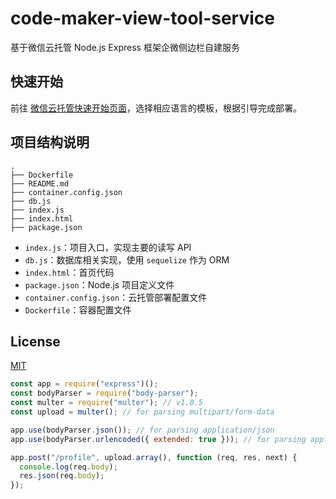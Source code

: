 # code-maker-view-tool-service

基于微信云托管 Node.js Express 框架企微侧边栏自建服务

## 快速开始

前往 [微信云托管快速开始页面](https://cloud.weixin.qq.com/cloudrun/onekey)，选择相应语言的模板，根据引导完成部署。

## 项目结构说明

```
.
├── Dockerfile
├── README.md
├── container.config.json
├── db.js
├── index.js
├── index.html
├── package.json
```

- `index.js`：项目入口，实现主要的读写 API
- `db.js`：数据库相关实现，使用 `sequelize` 作为 ORM
- `index.html`：首页代码
- `package.json`：Node.js 项目定义文件
- `container.config.json`：云托管部署配置文件
- `Dockerfile`：容器配置文件

## License

[MIT](./LICENSE)

```js
const app = require("express")();
const bodyParser = require("body-parser");
const multer = require("multer"); // v1.0.5
const upload = multer(); // for parsing multipart/form-data

app.use(bodyParser.json()); // for parsing application/json
app.use(bodyParser.urlencoded({ extended: true })); // for parsing application/x-www-form-urlencoded

app.post("/profile", upload.array(), function (req, res, next) {
  console.log(req.body);
  res.json(req.body);
});
```
